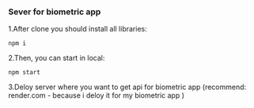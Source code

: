 ### Sever for biometric app
1.After clone you should install all libraries:
```
npm i
```
2.Then, you can start in local:
```
npm start
```
3.Deloy server where you want to get api for biometric app (recommend: render.com - because i deloy it for my biometric app )

